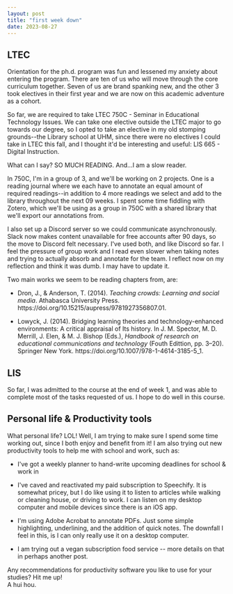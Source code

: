 ```yaml
---
layout: post
title: "first week down"
date: 2023-08-27
---
```


<h2>LTEC</H2>
Orientation for the ph.d. program was fun and lessened my anxiety about entering the program. There are ten of us who will move through the core curriculum together. Seven of us are brand spanking new, and the other 3 took electives in their first year and we are now on this academic adventure as a cohort. 

So far, we are required to take LTEC 750C - Seminar in Educational Technology Issues. We can take one elective outside the LTEC major to go towards our degree, so I opted to take an elective in my old stomping grounds--the Library school at UHM, since there were no electives I could take in LTEC this fall, and I thought it'd be interesting and useful: LIS 665 - Digital Instruction. 

What can I say? SO MUCH READING. And...I am a slow reader. 

In 750C, I'm in a group of 3, and we'll be working on 2 projects. One is a reading journal where we each have to annotate an equal amount of required readings--in addition to 4 more readings we select and add to the library throughout the next 09 weeks. I spent some time fiddling with Zotero, which we'll be using as a group in 750C with a shared library that we'll export our annotations from. 

I also set up a Discord server so we could communicate asynchronously. Slack now makes content unavailable for free accounts after 90 days, so the move to Discord felt necessary. I've used both, and like Discord so far. I feel the pressure of group work and I read even slower when taking notes and trying to actually absorb and annotate for the team. I reflect now on my reflection and think it was dumb. I may have to update it. 

Two main works we seem to be reading chapters from, are: 
<ul><li><p>
Dron, J., & Anderson, T. (2014). <i>Teaching crowds: Learning and social media</i>. Athabasca University Press. https://doi.org/10.15215/aupress/9781927356807.01. </p></li>
<li><p>Lowyck, J. (2014). Bridging learning theories and technology-enhanced environments: A critical appraisal of Its history. In J. M. Spector, M. D. Merrill, J. Elen, & M. J. Bishop (Eds.), <i>Handbook of research on educational communications and technology</i> (Fouth Edittion, pp. 3–20). Springer New York. https://doi.org/10.1007/978-1-4614-3185-5_1.</p></li>
</ul>
<h2>LIS</h2>
So far, I was admitted to the course at the end of week 1, and was able to complete most of the tasks requested of us. I hope to do well in this course. 
<h2>Personal life & Productivity tools</h2>
What personal life? LOL! Well, I am trying to make sure I spend some time working out, since I both enjoy and benefit from it! I am also trying out new productivity tools to help me with school and work, such as: 
<ul>
<li><p>I've got a weekly planner to hand-write upcoming deadlines for school & work in</p></li>
<li><p>I've caved and reactivated my paid subscription to Speechify. It is somewhat pricey, but I do like using it to listen to articles while walking or cleaning house, or driving to work. I can listen on my desktop computer and mobile devices since there is an iOS app.</p></li>
<li><p>I'm using Adobe Acrobat to annotate PDFs. Just some simple highlighting, underlining, and the addition of quick notes. The downfall I feel in this, is I can only really use it on a desktop computer.</p></li> 
<li><p>I am trying out a vegan subscription food service -- more details on that in perhaps another post.</p></li>
</ul>
Any recommendations for productivity software you like to use for your studies? Hit me up! <br />
A hui hou. 
